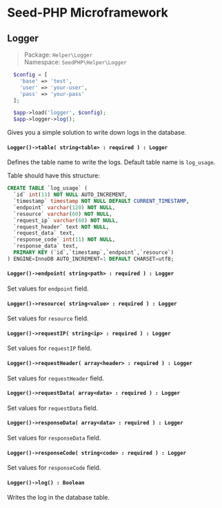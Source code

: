 # Seed-PHP Microframework

## Logger

>Package: `Helper\Logger` <br >
>Namespace: `SeedPHP\Helper\Logger`

```php
  $config = [
    'base' => 'test',
    'user' => 'your-user',
    'pass' => 'your-pass'
  ];

  $app->load('logger', $config);
  $app->logger->log();
```

Gives you a simple solution to write down logs in the database.

#### `Logger()->table( string<table> : required ) : Logger`

Defines the table name to write the logs. Default table name is `log_usage`.

Table should have this structure:

```sql
CREATE TABLE `log_usage` (
  `id` int(11) NOT NULL AUTO_INCREMENT,
  `timestamp` timestamp NOT NULL DEFAULT CURRENT_TIMESTAMP,
  `endpoint` varchar(120) NOT NULL,
  `resource` varchar(60) NOT NULL,
  `request_ip` varchar(60) NOT NULL,
  `request_header` text NOT NULL,
  `request_data` text,
  `response_code` int(11) NOT NULL,
  `response_data` text,
  PRIMARY KEY (`id`,`timestamp`,`endpoint`,`resource`)
) ENGINE=InnoDB AUTO_INCREMENT=1 DEFAULT CHARSET=utf8;
```

#### `Logger()->endpoint( string<path> : required ) : Logger`

Set values for `endpoint` field.

#### `Logger()->resource( string<value> : required ) : Logger`

Set values for `resource` field.

#### `Logger()->requestIP( string<ip> : required ) : Logger`

Set values for `requestIP` field.

#### `Logger()->requestHeader( array<header> : required ) : Logger`

Set values for `requestHeader` field.

#### `Logger()->requestData( array<data> : required ) : Logger`

Set values for `requestData` field.

#### `Logger()->responseData( array<data> : required ) : Logger`

Set values for `responseData` field.

#### `Logger()->responseCode( string<code> : required ) : Logger`

Set values for `responseCode` field.

#### `Logger()->log() : Boolean`

Writes the log in the database table.
